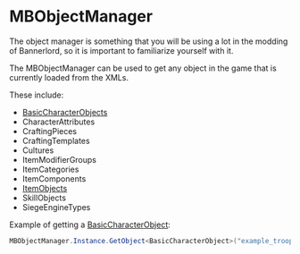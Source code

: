 # MBObjectManager

The object manager is something that you will be using a lot in the modding of Bannerlord, so it is important to familiarize yourself with it.

The MBObjectManager can be used to get any object in the game that is currently loaded from the XMLs.

These include:

- [BasicCharacterObjects](BasicCharacterObject.md)
- CharacterAttributes
- CraftingPieces
- CraftingTemplates
- Cultures
- ItemModifierGroups
- ItemCategories
- ItemComponents
- [ItemObjects](ItemObject.md)
- SkillObjects
- SiegeEngineTypes

Example of getting a [BasicCharacterObject](BasicCharacterObject.md):

```csharp
MBObjectManager.Instance.GetObject<BasicCharacterObject>("example_troop_id");
```
